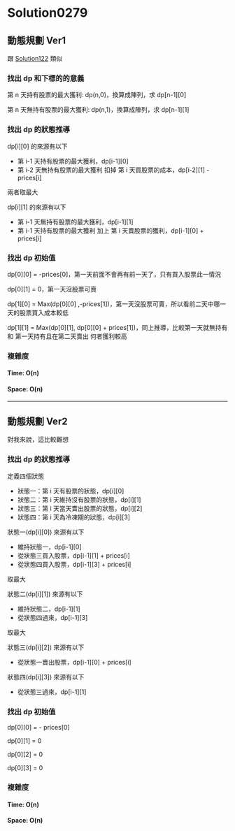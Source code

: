 # Solution0279

## 動態規劃 Ver1

跟 [Solution122](Solution0122.md) 類似

### 找出 dp 和下標的的意義

第 n 天持有股票的最大獲利: dp(n,0)，換算成陣列，求 dp[n-1][0]

第 n 天無持有股票的最大獲利: dp(n,1)，換算成陣列，求 dp[n-1][1]

### 找出 dp 的狀態推導

dp[i][0] 的來源有以下
- 第 i-1 天持有股票的最大獲利，dp[i-1][0]
- 第 i-2 天無持有股票的最大獲利 扣掉 第 i 天買股票的成本，dp[i-2][1] - prices[i]

兩者取最大

dp[i][1] 的來源有以下
- 第 i-1 天無持有股票的最大獲利，dp[i-1][1]
- 第 i-1 天持有股票的最大獲利 加上 第 i 天賣股票的獲利，dp[i-1][0] + prices[i]

### 找出 dp 初始值

dp[0][0] = -prices[0]，第一天前面不會再有前一天了，只有買入股票此一情況

dp[0][1] = 0，第一天沒股票可賣

dp[1][0] = Max(dp[0][0] ,-prices[1])，第一天沒股票可賣，所以看前二天中哪一天的股票買入成本較低

dp[1][1] = Max(dp[0][1], dp[0][0] + prices[1])，同上推導，比較第一天就無持有 和 第一天持有且在第二天賣出 何者獲利較高

### 複雜度

#### Time: O(n)

#### Space: O(n)

--- 

## 動態規劃 Ver2

對我來說，這比較難想

### 找出 dp 的狀態推導

定義四個狀態
- 狀態一：第 i 天有股票的狀態，dp[i][0]
- 狀態二：第 i 天維持沒有股票的狀態，dp[i][1]
- 狀態三：第 i 天當天賣出股票的狀態，dp[i][2]
- 狀態四：第 i 天為冷凍期的狀態，dp[i][3]

狀態一(dp[i][0]) 來源有以下
- 維持狀態一，dp[i-1][0]
- 從狀態三買入股票，dp[i-1][1] + prices[i]
- 從狀態四買入股票，dp[i-1][3] + prices[i]

取最大

狀態二(dp[i][1]) 來源有以下
- 維持狀態二，dp[i-1][1]
- 從狀態四過來，dp[i-1][3]
  
取最大

狀態三(dp[i][2]) 來源有以下
- 從狀態一賣出股票，dp[i-1][0] + prices[i]

狀態四(dp[i][3]) 來源有以下
- 從狀態三過來，dp[i-1][1]

### 找出 dp 初始值

dp[0][0] = - prices[0]

dp[0][1] = 0

dp[0][2] = 0

dp[0][3] = 0

### 複雜度

#### Time: O(n)

#### Space: O(n)